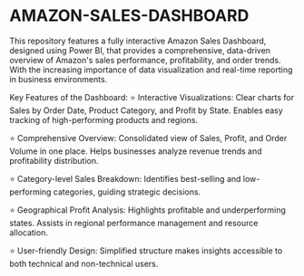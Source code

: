 # AMAZON-SALES-DASHBOARD
This repository features a fully interactive Amazon Sales Dashboard, designed using Power BI, that provides a comprehensive, data-driven overview of Amazon's sales performance, profitability, and order trends. With the increasing importance of data visualization and real-time reporting in business environments.

Key Features of the Dashboard:
⭐ Interactive Visualizations:
Clear charts for Sales by Order Date, Product Category, and Profit by State.
Enables easy tracking of high-performing products and regions.

⭐ Comprehensive Overview:
Consolidated view of Sales, Profit, and Order Volume in one place.
Helps businesses analyze revenue trends and profitability distribution.

⭐ Category-level Sales Breakdown:
Identifies best-selling and low-performing categories, guiding strategic decisions.

⭐ Geographical Profit Analysis:
Highlights profitable and underperforming states.
Assists in regional performance management and resource allocation.

⭐ User-friendly Design:
Simplified structure makes insights accessible to both technical and non-technical users.

